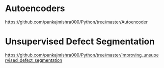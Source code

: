 # Autoencoders
https://github.com/pankajmishra000/Python/tree/master/Autoencoder

# Unsupervised Defect Segmentation
https://github.com/pankajmishra000/Python/tree/master/improving_unsupervised_defect_segmentation



